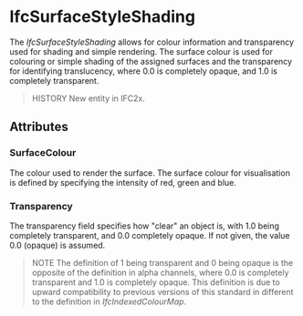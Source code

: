 # IfcSurfaceStyleShading

The _IfcSurfaceStyleShading_ allows for colour information and transparency used for shading and simple rendering. The surface colour is used for colouring or simple shading of the assigned surfaces and the transparency for identifying translucency, where 0.0 is completely opaque, and 1.0 is completely transparent.<!-- end of definition -->

> HISTORY  New entity in IFC2x.

## Attributes

### SurfaceColour
The colour used to render the surface. The surface colour for visualisation is defined by specifying the intensity of red, green and blue.

### Transparency
The transparency field specifies how "clear" an object is, with 1.0 being completely transparent, and 0.0 completely opaque. If not given, the value 0.0 (opaque) is assumed.
> NOTE  The definition of 1 being transparent and 0 being opaque is the opposite of the definition in alpha channels, where 0.0 is completely transparent and 1.0 is completely opaque. This definition is due to upward compatibility to previous versions of this standard in different to the definition in _IfcIndexedColourMap_.
